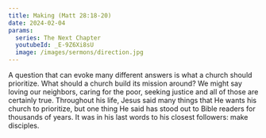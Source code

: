 ```yaml
---
title: Making (Matt 28:18-20)
date: 2024-02-04
params:
  series: The Next Chapter
  youtubeId: _E-9Z6Xi8sU
  image: /images/sermons/direction.jpg
---
```

A question that can evoke many different answers is what a church should prioritize.  What should a church build its mission around? We might say loving our neighbors, caring for the poor, seeking justice and all of those are certainly true. Throughout his life, Jesus said many things that He wants his church to prioritize, but one thing He said has stood out to Bible readers for thousands of years. It was in his last words to his closest followers: make disciples.

